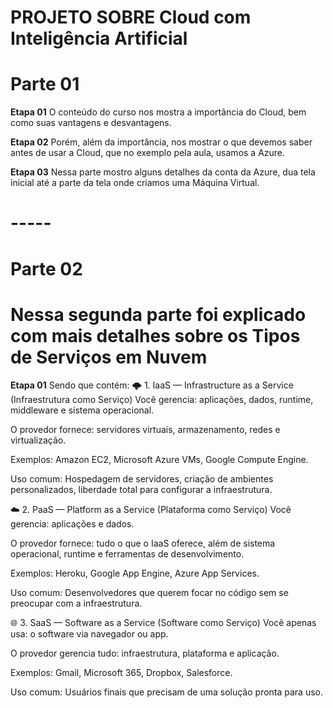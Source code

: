 # PROJETO SOBRE Cloud com Inteligência Artificial

# Parte 01

**Etapa 01**
O conteúdo do curso nos mostra a importância do Cloud, bem como suas vantagens e desvantagens.

**Etapa 02**
Porém, além da importância, nos mostrar o que devemos saber antes de usar a Cloud, que no exemplo pela aula, usamos a Azure.

**Etapa 03**
Nessa parte mostro alguns detalhes da conta da Azure, dua tela inicial até a parte da tela onde criamos uma Máquina Virtual.

# -----

# Parte 02

# Nessa segunda parte foi explicado com mais detalhes sobre os Tipos de Serviços em Nuvem
**Etapa 01**
Sendo que contém: 
🌩️ 1. IaaS — Infrastructure as a Service (Infraestrutura como Serviço)
Você gerencia: aplicações, dados, runtime, middleware e sistema operacional.

O provedor fornece: servidores virtuais, armazenamento, redes e virtualização.

Exemplos: Amazon EC2, Microsoft Azure VMs, Google Compute Engine.

Uso comum: Hospedagem de servidores, criação de ambientes personalizados, liberdade total para configurar a infraestrutura.

☁️ 2. PaaS — Platform as a Service (Plataforma como Serviço)
Você gerencia: aplicações e dados.

O provedor fornece: tudo o que o IaaS oferece, além de sistema operacional, runtime e ferramentas de desenvolvimento.

Exemplos: Heroku, Google App Engine, Azure App Services.

Uso comum: Desenvolvedores que querem focar no código sem se preocupar com a infraestrutura.

🌐 3. SaaS — Software as a Service (Software como Serviço)
Você apenas usa: o software via navegador ou app.

O provedor gerencia tudo: infraestrutura, plataforma e aplicação.

Exemplos: Gmail, Microsoft 365, Dropbox, Salesforce.

Uso comum: Usuários finais que precisam de uma solução pronta para uso.
